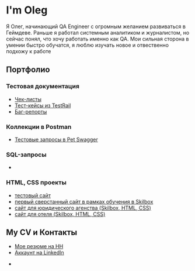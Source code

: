 

# I'm Oleg 

Я Олег, начинающий QA Engineer с огромным желанием развиваться в Геймдеве. Раньше я работал системным аналитиком и журналистом, но сейчас понял, что хочу работать именно как QA. Мои сильная сторона в умении быстро обучатся, я люблю изучать новое и отвественно подхожу к работе 

## Портфолио

### Тестовая документация
  * [Чек-листы](тут_ссылка)
  * [Тест-кейсы из TestRail](тут_ссылка)
  * [Баг-репорты](тут_ссылка)
### Коллекции в Postman
   * [Тестовые запросы в Pet Swagger](тут_ссылка)
### SQL-запросы
  * [   ](тут_ссылка)
### HTML, CSS проекты
  * [тестовый сайт](тут_ссылка)
  * [первый сверстанный сайт в рамках обучения в Skilbox](тут_ссылка)
  * [сайт для юридического агенства (Skilbox, HTML, CSS)](https://github.com/L-12D/Lionic)
  * [сайт для отеля (Skilbox, HTML, CSS)](тут_ссылка)
   
   
   
## My CV и Контакты

* [Мое резюме на HH](ссылка_тут)
* [Аккаунт на LinkedIn](ссылка_тут)

  
  
  
  





-
